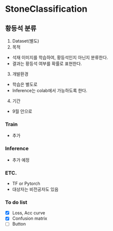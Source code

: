 # StoneClassification

## 황등석 분류

1. Dataset(별도)
2. 목적
- 석재 이미지를 학습하여, 황등석인지 아닌지 분류한다.
- 결과는 황등석 여부를 확률로 표현한다.
3. 개발환경
- 학습은 별도로
- Inference는 colab에서 가능하도록 한다.
4. 기간
- 9월 안으로 


### Train
- 추가 

### Inference 
- 추가 예정

### ETC.
- TF or Pytorch
- 대상자는 비전공자도 있음


### To do list
- [x] Loss, Acc curve
- [x] Confusion matrix
- [ ] Button